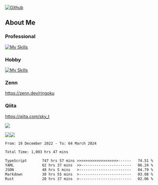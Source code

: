 [![Github](https://img.shields.io/github/followers/skyt-a?label=Follow&style=social)](https://github.com/skyt-a)

## About Me
### Professional
[![My Skills](https://skillicons.dev/icons?i=react,ts,js,nodejs,java,graphql,firebase,githubactions&theme=light)](https://skillicons.dev)
### Hobby
[![My Skills](https://skillicons.dev/icons?i=unity,rust,py&theme=light)](https://skillicons.dev)

### Zenn
https://zenn.dev/ringoku
### Qiita
https://qiita.com/sky_t


![](https://github-profile-summary-cards.vercel.app/api/cards/profile-details?username=skyt-a&theme=default)

![](https://github-profile-summary-cards.vercel.app/api/cards/repos-per-language?username=skyt-a&theme=default)![](https://github-profile-summary-cards.vercel.app/api/cards/stats?username=RinGoku&theme=default)

<!--START_SECTION:waka-->

```txt
From: 19 December 2022 - To: 04 March 2024

Total Time: 1,003 hrs 47 mins

TypeScript       747 hrs 57 mins >>>>>>>>>>>>>>>>>>>------   74.51 %
YAML             62 hrs 37 mins  >>-----------------------   06.24 %
JSON             48 hrs 5 mins   >------------------------   04.79 %
Markdown         30 hrs 55 mins  >------------------------   03.08 %
Rust             20 hrs 37 mins  >------------------------   02.06 %
```

<!--END_SECTION:waka-->
